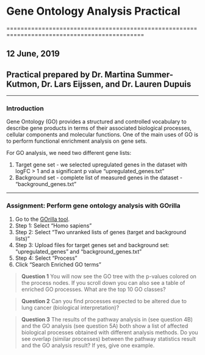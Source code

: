 # Gene Ontology Analysis Practical 
=============================================================================================
## 12 June, 2019
## Practical prepared by Dr. Martina Summer-Kutmon, Dr. Lars Eijssen, and Dr. Lauren Dupuis
------------------------------------------------------------------------------------------------

### Introduction

Gene Ontology (GO) provides a structured and controlled vocabulary to describe gene products in terms of their associated biological 
processes, cellular components and molecular functions. One of the main uses of GO is to perform functional enrichment analysis on gene sets. 

For GO analysis, we need two different gene lists:
1.	Target gene set - we selected upregulated genes in the dataset with logFC > 1 and a significant p value
“upregulated_genes.txt” 
2.	Background set - complete list of measured genes in the dataset - 
“background_genes.txt” 

---------------------------------------------------------------------------------------------------------------------

### Assignment:	Perform gene ontology analysis with GOrilla

1.	Go to the [GOrilla tool](http://cbl-gorilla.cs.technion.ac.il/). 
2.	Step 1: Select “Homo sapiens”
3.	Step 2: Select “Two unranked lists of genes (target and background lists)”
4.	Step 3: Upload files for target genes set and background set:
“upregulated_genes” and “background_genes.txt”
5.	Step 4: Select “Process”
6.	Click “Search Enriched GO terms”

> **Question 1** You will now see the GO tree with the p-values colored on the process nodes. If you scroll down you can also see a table 
> of enriched GO processes. What are the top 10 GO classes?

> **Question 2** Can you find processes expected to be altered due to lung cancer (biological interpretation)?  

> **Question 3** The results of the pathway analysis in (see question 4B) and the GO analysis (see question 5A) both show a list of 
> affected biological processes obtained with different analysis methods. Do you see overlap (similar processes) between the pathway 
> statistics result and the GO analysis result? If yes, give one example.
